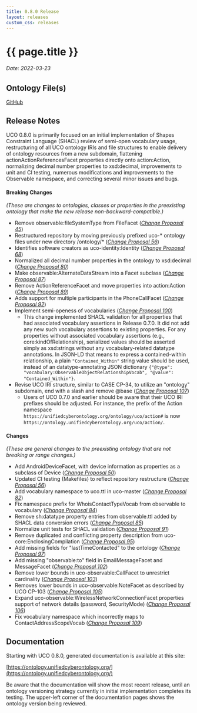```yaml
---
title: 0.8.0 Release
layout: releases
custom_css: releases
---
```


# {{ page.title }}

###### Date: 2022-03-23

## Ontology File(s)

[GitHub](https://github.com/ucoProject/UCO/releases/tag/0.8.0)

## Release Notes
UCO 0.8.0 is primarily focused on an initial implementation of Shapes Constraint Language (SHACL) review of semi-open vocabulary usage, restructuring of all UCO ontology IRIs and file structures to enable delivery of ontology resources from a new subdomain, flattening actionActionReferencesFacet properties directly onto action:Action, normalizing decimal number properties to xsd:decimal, improvements to unit and CI testing, numerous modifications and improvements to the Observable namespace, and correcting several minor issues and bugs.


#### Breaking Changes
*(These are changes to ontologies, classes or properties in the preexisting ontology that make the new release non-backward-compatible.)*


* Remove observable:fileSystemType from FileFacet ([*Change Proposal 45*](https://drive.google.com/file/d/1YTgMo06AT73wV5aYwoUtAfJeMZoAS45g/view))
* Restructured repository by moving previously prefixed uco-* ontology files under new directory /ontology/* ([*Change Proposal 56*](https://drive.google.com/file/d/1PCjdCGw7wgFnPfbsCn0Fdvdnq9NDW6yA/view))
* Identifies software creators as uco-identity:Identity ([*Change Proposal 68*](https://drive.google.com/file/d/1-NOpnSqjWVbr-XMCFS8vXhjlMsv5njOb/view))
* Normalized all decimal number properties in the ontology to xsd:decimal ([*Change Proposal 80*](https://drive.google.com/file/d/1NKwEehcRDWh9zk9QOENckd7njYWxgVE4/view))
* Make observable:AlternateDataStream into a Facet subclass ([*Change Proposal 87*](https://drive.google.com/file/d/1qOo-0RGJErJ2w3yMGgs6lIlkldsEUHBb))
* Remove ActionReferenceFacet and move properties into action:Action ([*Change Proposal 89*](https://drive.google.com/file/d/1UFWFgSMaKZZ_Y1q1MS5hODkQC4QoBMTt/view))
* Adds support for multiple participants in the PhoneCallFacet ([*Change Proposal 92*](https://drive.google.com/file/d/1qJCgOLlMi1UZkibpuo6fRTT1DkllxuGv/view))
* Implement semi-openess of vocabularies ([*Change Proposal 100*](https://drive.google.com/file/d/13wRER2YI-nm9nMkr-1IPGex8GMejemcV/view))
  * This change implemented SHACL validation for all properties that had associated vocabulary assertions in Release 0.7.0. It did not add any new such vocabulary assertions to existing properties. For any properties without associated vocabulary assertions (e.g., core:kindOfRelationship), serialized values should be asserted simply as xsd:strings without any vocabulary-related datatype annotations. In JSON-LD that means to express a contained-within relationship, a plain `"Contained_Within"` string value should be used, instead of an datatype-annotating JSON dictionary `{"@type": "vocabulary:ObservableObjectRelationshipVocab", "@value": "Contained_Within"}`.
* Revise UCO IRI structure, similar to CASE CP-34, to utilize an "ontology" subdomain, end with a slash and remove @base ([*Change Proposal 107*](https://drive.google.com/file/d/14bT4_Yy2ZJrRK2Ndb0CpwMNoVHEeJbKu/view))
  * Users of UCO 0.7.0 and earlier should be aware that their UCO IRI prefixes should be adjusted.  For instance, the prefix of the Action namespace `https://unifiedcyberontology.org/ontology/uco/action#` is now `https://ontology.unifiedcyberontology.org/uco/action/`.


#### Changes
*(These are general changes to the preexisting ontology that are not breaking or range changes.)*

* Add AndroidDeviceFacet, with device information as properties as a subclass of Device ([*Change Proposal 50*](https://drive.google.com/file/d/15R0z_i2wt325tKRClCtcuq-bswU2kavx/view))
* Updated CI testing (Makefiles) to reflect repository restructure ([*Change Proposal 56*](https://drive.google.com/file/d/1PCjdCGw7wgFnPfbsCn0Fdvdnq9NDW6yA/view))
* Add vocabulary namespace to uco.ttl in uco-master ([*Change Proposal 82*](https://drive.google.com/file/d/1qQibtD9QAqciLOBkkk6WdDcrz7nEQZL2/view))
* Fix namespace prefix for WhoisContactTypeVocab from observable to vocabulary ([*Change Proposal 84*](https://drive.google.com/file/d/1KbYImZyxzL3kPfA9-SP4Xi_pXnEkOw0W/view))
* Remove sh:datatype property entries from observable.ttl added by SHACL data conversion errors ([*Change Proposal 85*](https://drive.google.com/file/d/1Wu2fQ5kYKxQWfmK-0s1IIBytKcnW0Tjw/view))
* Normalize unit tests for SHACL validation ([*Change Proposal 91*](https://drive.google.com/file/d/1qJCgOLlMi1UZkibpuo6fRTT1DkllxuGv))
* Remove duplicated and conflicting property description from uco-core:EnclosingCompilation ([*Change Proposal 95*](https://drive.google.com/file/d/1W8r5GWS1h3x7K-U5k23HVDF8aqvH29li/view))
* Add missing fields for "lastTimeContacted" to the ontology ([*Change Proposal 97*](https://drive.google.com/file/d/1185Uur_wPqdI8VBawZ4E4mplVu-gZkYR))
* Add missing "observable:to" field in EmailMessageFacet and MessageFacet ([*Change Proposal 102*](https://drive.google.com/file/d/1xaHhTl1Uls8MpMjL2P8KoGjqkklClYl-/view))
* Remove lower bounds in uco-observable:CallFacet to unrestrict cardinality ([*Change Proposal 103*](https://drive.google.com/file/d/1HHv5x2szbYtWToycNkrzikVCT87-vtjm/view))
* Removes lower bounds in uco-observable:NoteFacet as described by UCO CP-103 ([*Change Proposal 105*](https://drive.google.com/file/d/1-HgTtjkx-O7w_gQSiZFmwESJWWw6weR-/view))
* Expand uco-observable:WirelessNetworkConnectionFacet properties support of network details (password, SecurityMode) ([*Change Proposal 106*](https://drive.google.com/file/d/1OhrkdYXotZbIvSA-bHdG00URqrIj0_QQ/view))
* Fix vocabulary namespace which incorrectly maps to ContactAddressScopeVocab ([*Change Proposal 109*](https://drive.google.com/file/d/18WvZD3FSGBstq5r1QVmCDXrAWur0zCrJ/view))

## Documentation

Starting with UCO 0.8.0, generated documentation is available at this site:

[https://ontology.unifiedcyberontology.org/](https://ontology.unifiedcyberontology.org/)

Be aware that the documentation will show the most recent release, until an ontology versioning strategy currently in initial implementation completes its testing.  The upper-left corner of the documentation pages shows the ontology version being reviewed.
